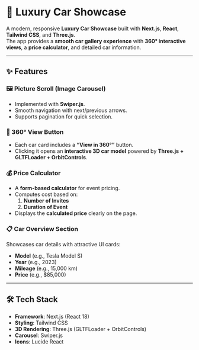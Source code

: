 # 🚗 Luxury Car Showcase

A modern, responsive **Luxury Car Showcase** built with **Next.js**, **React**, **Tailwind CSS**, and **Three.js**.  
The app provides a **smooth car gallery experience** with **360° interactive views**, a **price calculator**, and detailed car information.

---

## ✨ Features

### 🖼️ Picture Scroll (Image Carousel)
- Implemented with **Swiper.js**.
- Smooth navigation with next/previous arrows.
- Supports pagination for quick selection.

### 🔄 360° View Button
- Each car card includes a **“View in 360°”** button.
- Clicking it opens an **interactive 3D car model** powered by **Three.js + GLTFLoader + OrbitControls**.

### 💰 Price Calculator
- A **form-based calculator** for event pricing.
- Computes cost based on:
  1. **Number of Invites**
  2. **Duration of Event**
- Displays the **calculated price** clearly on the page.

### 📋 Car Overview Section
Showcases car details with attractive UI cards:
- **Model** (e.g., Tesla Model S)
- **Year** (e.g., 2023)
- **Mileage** (e.g., 15,000 km)
- **Price** (e.g., $85,000)

---

## 🛠️ Tech Stack

- **Framework**: Next.js (React 18)
- **Styling**: Tailwind CSS
- **3D Rendering**: Three.js (GLTFLoader + OrbitControls)
- **Carousel**: Swiper.js
- **Icons**: Lucide React


